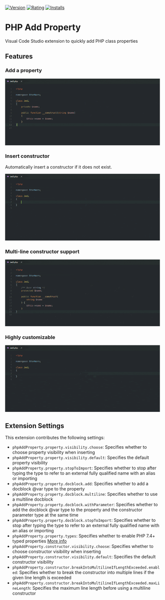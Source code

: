 [![Version](https://vsmarketplacebadge.apphb.com/version-short/kotfire.php-add-property.svg)](https://marketplace.visualstudio.com/items?itemName=kotfire.php-add-property)
[![Rating](https://vsmarketplacebadge.apphb.com/rating-short/kotfire.php-add-property.svg)](https://marketplace.visualstudio.com/items?itemName=kotfire.php-add-property)
[![Installs](https://vsmarketplacebadge.apphb.com/installs/kotfire.php-add-property.svg)](https://marketplace.visualstudio.com/items?itemName=kotfire.php-add-property)

# PHP Add Property

Visual Code Studio extension to quickly add PHP class properties

## Features

### Add a property

![Add a property demo](images/add.gif)

### Insert constructor

Automatically insert a constructor if it does not exist.

![Insert constructor demo](images/constructor.gif)

### Multi-line constructor support

![Multi-line constructor demo](images/multiline.gif)

### Highly customizable

![Highly customizable demo](images/customizable.gif)

## Extension Settings

This extension contributes the following settings:

* `phpAddProperty.property.visibility.choose`: Specifies whether to choose property visibility when inserting
* `phpAddProperty.property.visibility.default`: Specifies the default property visibility
* `phpAddProperty.property.stopToImport`: Specifies whether to stop after typing the type to refer to an external fully qualified name with an alias or importing
* `phpAddProperty.property.docblock.add`: Specifies whether to add a docblock @var type to the property
* `phpAddProperty.property.docblock.multiline`: Specifies whether to use a multiline docblock
* `phpAddProperty.property.docblock.withParameter`: Specifies whether to add the docblock @var type to the property and the constructor parameter type at the same time
* `phpAddProperty.property.docblock.stopToImport`: Specifies whether to stop after typing the type to refer to an external fully qualified name with an alias or importing
* `phpAddProperty.property.types`: Specifies whether to enable PHP 7.4+ typed properties [More info](https://wiki.php.net/rfc/typed_properties_v2)
* `phpAddProperty.constructor.visibility.choose`: Specifies whether to choose constructor visibility when inserting
* `phpAddProperty.constructor.visibility.default`: Specifies the default constructor visibility
* `phpAddProperty.constructor.breakIntoMultilineIfLengthExceeded.enabled`: Specifies whether to break the constructor into multiple lines if the given line length is exceeded
* `phpAddProperty.constructor.breakIntoMultilineIfLengthExceeded.maxLineLength`: Specifies the maximum line length before using a multiline constructor
